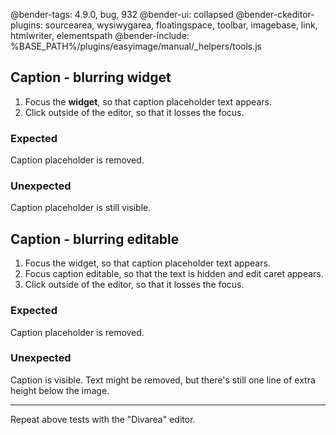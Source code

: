 @bender-tags: 4.9.0, bug, 932
@bender-ui: collapsed
@bender-ckeditor-plugins: sourcearea, wysiwygarea, floatingspace, toolbar, imagebase, link, htmlwriter, elementspath
@bender-include: %BASE_PATH%/plugins/easyimage/manual/_helpers/tools.js

## Caption - blurring widget

1. Focus the **widget**, so that caption placeholder text appears.
1. Click outside of the editor, so that it losses the focus.

### Expected

Caption placeholder is removed.

### Unexpected

Caption placeholder is still visible.

## Caption - blurring editable

1. Focus the widget, so that caption placeholder text appears.
1. Focus caption editable, so that the text is hidden and edit caret appears.
1. Click outside of the editor, so that it losses the focus.

### Expected

Caption placeholder is removed.

### Unexpected

Caption is visible. Text might be removed, but there's still one line of extra height below the image.

---

Repeat above tests with the "Divarea" editor.
